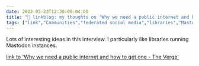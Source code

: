 ```yaml
---
date: 2022-05-23T12:30:09-04:00
title: "🔗 linkblog: my thoughts on 'Why we need a public internet and how to get one - The Verge'"
tags: ["link","Communities","federated social media","libraries","Mastodon","social media","internet"]
---
```

Lots of interesting ideas in this interview. I particularly like libraries running Mastodon instances.
 

[link to 'Why we need a public internet and how to get one - The Verge'](https://www.theverge.com/2022/5/23/23125917/ben-tarnoff-public-internet-interview)
